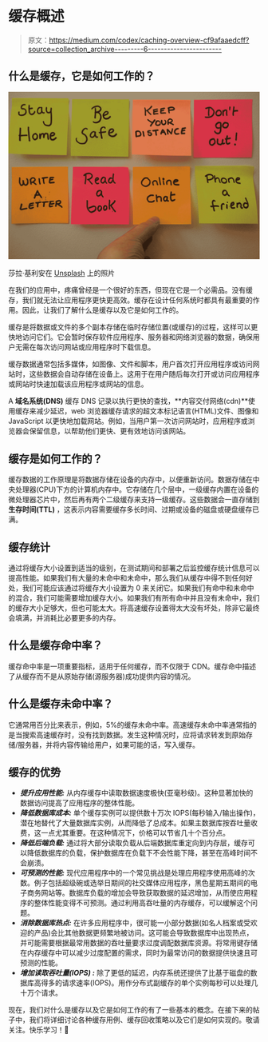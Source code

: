 # 缓存概述

> 原文：<https://medium.com/codex/caching-overview-cf9afaaedcff?source=collection_archive---------6----------------------->

## 什么是缓存，它是如何工作的？

![](img/436d4b3da8b9ee5de154dc556a23fd3e.png)

莎拉·基利安在 [Unsplash](https://unsplash.com?utm_source=medium&utm_medium=referral) 上的照片

在我们的应用中，疼痛曾经是一个很好的东西，但现在它是一个必需品。没有缓存，我们就无法让应用程序更快更高效。缓存在设计任何系统时都具有最重要的作用。因此，让我们了解什么是缓存以及它是如何工作的。

缓存是将数据或文件的多个副本存储在临时存储位置(或缓存)的过程，这样可以更快地访问它们。它会暂时保存软件应用程序、服务器和网络浏览器的数据，确保用户无需在每次访问网站或应用程序时下载信息。

缓存数据通常包括多媒体，如图像、文件和脚本，用户首次打开应用程序或访问网站时，这些数据会自动存储在设备上。这用于在用户随后每次打开或访问应用程序或网站时快速加载该应用程序或网站的信息。

A **域名系统(DNS)** 缓存 DNS 记录以执行更快的查找，**内容交付网络(cdn)**使用缓存来减少延迟，web 浏览器缓存请求的超文本标记语言(HTML)文件、图像和 JavaScript 以更快地加载网站。例如，当用户第一次访问网站时，应用程序或浏览器会保留信息，以帮助他们更快、更有效地访问该网站。

## 缓存是如何工作的？

缓存数据的工作原理是将数据存储在设备的内存中，以便重新访问。数据存储在中央处理器(CPU)下方的计算机内存中。它存储在几个层中，一级缓存内置在设备的微处理器芯片中，然后再有两个二级缓存来支持一级缓存。这些数据会一直存储到**生存时间(TTL)** ，这表示内容需要缓存多长时间、过期或设备的磁盘或硬盘缓存已满。

## 缓存统计

通过将缓存大小设置到适当的级别，在测试期间和部署之后监控缓存统计信息可以提高性能。如果我们有大量的未命中和未命中，那么我们从缓存中得不到任何好处，我们可能应该通过将缓存大小设置为 0 来关闭它。如果我们有命中和未命中的混合，我们可能需要增加缓存大小。如果我们有所有命中并且没有未命中，我们的缓存大小足够大，但也可能太大。将高速缓存设置得太大没有坏处，除非它最终会填满，并消耗比必要更多的内存。

## 什么是缓存命中率？

缓存命中率是一项重要指标，适用于任何缓存，而不仅限于 CDN。缓存命中描述了从缓存而不是从原始存储(源服务器)成功提供内容的情况。

## 什么是缓存未命中率？

它通常用百分比来表示，例如，5%的缓存未命中率。高速缓存未命中率通常指的是当搜索高速缓存时，没有找到数据。发生这种情况时，应将请求转发到原始存储/服务器，并将内容传输给用户，如果可能的话，写入缓存。

## 缓存的优势

*   ***提升应用性能:*** 从内存缓存中读取数据速度极快(亚毫秒级)。这种显著加快的数据访问提高了应用程序的整体性能。
*   ***降低数据库成本:*** 单个缓存实例可以提供数十万次 IOPS(每秒输入/输出操作)，潜在地替代了大量数据库实例，从而降低了总成本。如果主数据库按吞吐量收费，这一点尤其重要。在这种情况下，价格可以节省几十个百分点。
*   ***降低后端负载:*** 通过将大部分读取负载从后端数据库重定向到内存层，缓存可以降低数据库的负载，保护数据库在负载下不会性能下降，甚至在高峰时间不会崩溃。
*   ***可预测的性能:*** 现代应用程序中的一个常见挑战是处理应用程序使用高峰的次数。例子包括超级碗或选举日期间的社交媒体应用程序，黑色星期五期间的电子商务网站等。数据库负载的增加会导致获取数据的延迟增加，从而使应用程序的整体性能变得不可预测。通过利用高吞吐量的内存缓存，可以缓解这个问题。
*   ***消除数据库热点:*** 在许多应用程序中，很可能一小部分数据(如名人档案或受欢迎的产品)会比其他数据更频繁地被访问。这可能会导致数据库中出现热点，并可能需要根据最常用数据的吞吐量要求过度调配数据库资源。将常用键存储在内存缓存中可以减少过度配置的需求，同时为最常访问的数据提供快速且可预测的性能。
*   ***增加读取吞吐量(IOPS) :*** 除了更低的延迟，内存系统还提供了比基于磁盘的数据库高得多的请求速率(IOPS)。用作分布式副缓存的单个实例每秒可以处理几十万个请求。

现在，我们对什么是缓存以及它是如何工作的有了一些基本的概念。在接下来的帖子中，我们将详细讨论各种缓存用例、缓存回收策略以及它们是如何实现的。敬请关注。快乐学习！👐